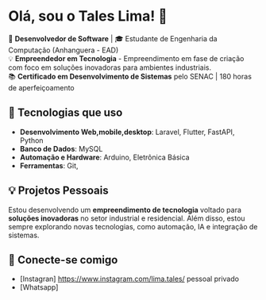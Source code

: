 # Olá, sou o Tales Lima! 👋

🚀 **Desenvolvedor de Software** | 🎓 Estudante de Engenharia da Computação (Anhanguera - EAD)  
💡 **Empreendedor em Tecnologia** - Empreendimento em fase de criação com foco em soluções inovadoras para ambientes industriais.  
📚 **Certificado em Desenvolvimento de Sistemas** pelo SENAC | 180 horas de aperfeiçoamento

## 🔧 Tecnologias que uso
- **Desenvolvimento Web,mobile,desktop**: Laravel, Flutter, FastAPI, Python
- **Banco de Dados**: MySQL
- **Automação e Hardware**: Arduino, Eletrônica Básica
- **Ferramentas**: Git, 

## 💡 Projetos Pessoais
Estou desenvolvendo um **empreendimento de tecnologia** voltado para **soluções inovadoras** no setor industrial e residencial. 
Além disso, estou sempre explorando novas tecnologias, como automação, IA e integração de sistemas.

## 🚀 Conecte-se comigo
- [Instagran] https://www.instagram.com/lima.tales/ pessoal privado
- [Whatsapp] 
